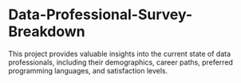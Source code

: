 # Data-Professional-Survey-Breakdown
This project provides valuable insights into the current state of data professionals, including their demographics, career paths, preferred programming languages, and satisfaction levels.
